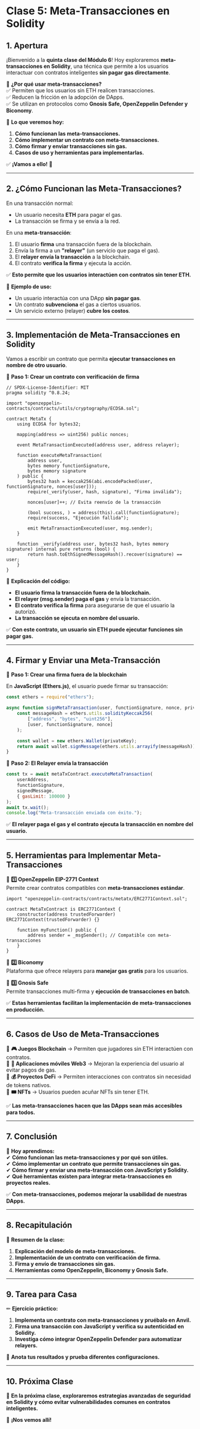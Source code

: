 # **Clase 5: Meta-Transacciones en Solidity**  

## **1. Apertura**  

¡Bienvenido a la **quinta clase del Módulo 6**! Hoy exploraremos **meta-transacciones en Solidity**, una técnica que permite a los usuarios interactuar con contratos inteligentes **sin pagar gas directamente**.  

📌 **¿Por qué usar meta-transacciones?**  
✅ Permiten que los usuarios sin ETH realicen transacciones.  
✅ Reducen la fricción en la adopción de DApps.  
✅ Se utilizan en protocolos como **Gnosis Safe, OpenZeppelin Defender y Biconomy**.  

📌 **Lo que veremos hoy:**  
1. **Cómo funcionan las meta-transacciones.**  
2. **Cómo implementar un contrato con meta-transacciones.**  
3. **Cómo firmar y enviar transacciones sin gas.**  
4. **Casos de uso y herramientas para implementarlas.**  

✅ **¡Vamos a ello!** 🚀  

---

## **2. ¿Cómo Funcionan las Meta-Transacciones?**  

En una transacción normal:  
- Un usuario necesita **ETH** para pagar el gas.  
- La transacción se firma y se envía a la red.  

En una **meta-transacción**:  
1. El usuario **firma** una transacción fuera de la blockchain.  
2. Envía la firma a un **"relayer"** (un servicio que paga el gas).  
3. El **relayer envía la transacción** a la blockchain.  
4. El contrato **verifica la firma** y ejecuta la acción.  

✅ **Esto permite que los usuarios interactúen con contratos sin tener ETH.**  

📌 **Ejemplo de uso:**  
- Un usuario interactúa con una DApp **sin pagar gas**.  
- Un contrato **subvenciona** el gas a ciertos usuarios.  
- Un servicio externo (relayer) **cubre los costos**.  

---

## **3. Implementación de Meta-Transacciones en Solidity**  

Vamos a escribir un contrato que permita **ejecutar transacciones en nombre de otro usuario**.  

📌 **Paso 1: Crear un contrato con verificación de firma**  

```solidity
// SPDX-License-Identifier: MIT
pragma solidity ^0.8.24;

import "openzeppelin-contracts/contracts/utils/cryptography/ECDSA.sol";

contract MetaTx {
    using ECDSA for bytes32;

    mapping(address => uint256) public nonces;

    event MetaTransactionExecuted(address user, address relayer);

    function executeMetaTransaction(
        address user,
        bytes memory functionSignature,
        bytes memory signature
    ) public {
        bytes32 hash = keccak256(abi.encodePacked(user, functionSignature, nonces[user]));
        require(_verify(user, hash, signature), "Firma inválida");

        nonces[user]++; // Evita reenvío de la transacción

        (bool success, ) = address(this).call(functionSignature);
        require(success, "Ejecución fallida");

        emit MetaTransactionExecuted(user, msg.sender);
    }

    function _verify(address user, bytes32 hash, bytes memory signature) internal pure returns (bool) {
        return hash.toEthSignedMessageHash().recover(signature) == user;
    }
}
```

📌 **Explicación del código:**  
- **El usuario firma la transacción fuera de la blockchain.**  
- **El relayer (msg.sender) paga el gas** y envía la transacción.  
- **El contrato verifica la firma** para asegurarse de que el usuario la autorizó.  
- **La transacción se ejecuta en nombre del usuario.**  

✅ **Con este contrato, un usuario sin ETH puede ejecutar funciones sin pagar gas.**  

---

## **4. Firmar y Enviar una Meta-Transacción**  

📌 **Paso 1: Crear una firma fuera de la blockchain**  

En **JavaScript (Ethers.js)**, el usuario puede firmar su transacción:  

```javascript
const ethers = require("ethers");

async function signMetaTransaction(user, functionSignature, nonce, privateKey) {
    const messageHash = ethers.utils.solidityKeccak256(
        ["address", "bytes", "uint256"],
        [user, functionSignature, nonce]
    );

    const wallet = new ethers.Wallet(privateKey);
    return await wallet.signMessage(ethers.utils.arrayify(messageHash));
}
```

📌 **Paso 2: El Relayer envía la transacción**  

```javascript
const tx = await metaTxContract.executeMetaTransaction(
    userAddress,
    functionSignature,
    signedMessage,
    { gasLimit: 100000 }
);
await tx.wait();
console.log("Meta-transacción enviada con éxito.");
```

✅ **El relayer paga el gas y el contrato ejecuta la transacción en nombre del usuario.**  

---

## **5. Herramientas para Implementar Meta-Transacciones**  

📌 **1️⃣ OpenZeppelin EIP-2771 Context**  
Permite crear contratos compatibles con **meta-transacciones estándar**.  

```solidity
import "openzeppelin-contracts/contracts/metatx/ERC2771Context.sol";

contract MetaTxContract is ERC2771Context {
    constructor(address trustedForwarder) ERC2771Context(trustedForwarder) {}

    function myFunction() public {
        address sender = _msgSender(); // Compatible con meta-transacciones
    }
}
```

📌 **2️⃣ Biconomy**  
Plataforma que ofrece relayers para **manejar gas gratis** para los usuarios.  

📌 **3️⃣ Gnosis Safe**  
Permite transacciones multi-firma y **ejecución de transacciones en batch**.  

✅ **Estas herramientas facilitan la implementación de meta-transacciones en producción.**  

---

## **6. Casos de Uso de Meta-Transacciones**  

📌 **🎮 Juegos Blockchain** → Permiten que jugadores sin ETH interactúen con contratos.  
📌 **📲 Aplicaciones móviles Web3** → Mejoran la experiencia del usuario al evitar pagos de gas.  
📌 **💰 Proyectos DeFi** → Permiten interacciones con contratos sin necesidad de tokens nativos.  
📌 **🎟️ NFTs** → Usuarios pueden acuñar NFTs sin tener ETH.  

✅ **Las meta-transacciones hacen que las DApps sean más accesibles para todos.**  

---

## **7. Conclusión**  

📌 **Hoy aprendimos:**  
✔ **Cómo funcionan las meta-transacciones y por qué son útiles.**  
✔ **Cómo implementar un contrato que permite transacciones sin gas.**  
✔ **Cómo firmar y enviar una meta-transacción con JavaScript y Solidity.**  
✔ **Qué herramientas existen para integrar meta-transacciones en proyectos reales.**  

✅ **Con meta-transacciones, podemos mejorar la usabilidad de nuestras DApps.**  

---

## **8. Recapitulación**  

📌 **Resumen de la clase:**  
1. **Explicación del modelo de meta-transacciones.**  
2. **Implementación de un contrato con verificación de firma.**  
3. **Firma y envío de transacciones sin gas.**  
4. **Herramientas como OpenZeppelin, Biconomy y Gnosis Safe.**  

---

## **9. Tarea para Casa**  

✏ **Ejercicio práctico:**  

1. **Implementa un contrato con meta-transacciones y pruébalo en Anvil.**  
2. **Firma una transacción con JavaScript y verifica su autenticidad en Solidity.**  
3. **Investiga cómo integrar OpenZeppelin Defender para automatizar relayers.**  

📌 **Anota tus resultados y prueba diferentes configuraciones.**  

---

## **10. Próxima Clase**  

📅 **En la próxima clase, exploraremos estrategias avanzadas de seguridad en Solidity y cómo evitar vulnerabilidades comunes en contratos inteligentes.**  

🚀 **¡Nos vemos allí!**  
